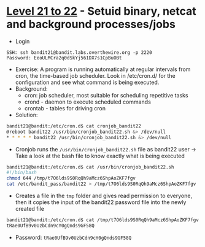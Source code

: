 # [Level 21 to 22](https://overthewire.org/wargames/bandit/bandit22.html) - Setuid binary, netcat and background processes/jobs

- Login
```
SSH: ssh bandit21@bandit.labs.overthewire.org -p 2220
Password: EeoULMCra2q0dSkYj561DX7s1CpBuOBt
```
- Exercise: A program is running automatically at regular intervals from cron, the time-based job scheduler. Look in /etc/cron.d/ for the configuration and see what command is being executed.
- Background:
  - cron: job scheduler, most suitable for scheduling repetitive tasks
  - crond - daemon to execute scheduled commands
  - crontab - tables for driving cron
- Solution:
```bash
bandit21@bandit:/etc/cron.d$ cat cronjob_bandit22 
@reboot bandit22 /usr/bin/cronjob_bandit22.sh &> /dev/null
* * * * * bandit22 /usr/bin/cronjob_bandit22.sh &> /dev/null
```
  - Cronjob runs the `/usr/bin/cronjob_bandit22.sh` file as bandit22 user -> Take a look at the bash file to know exactly what is being executed
```bash
bandit21@bandit:/etc/cron.d$ cat /usr/bin/cronjob_bandit22.sh
#!/bin/bash
chmod 644 /tmp/t7O6lds9S0RqQh9aMcz6ShpAoZKF7fgv
cat /etc/bandit_pass/bandit22 > /tmp/t7O6lds9S0RqQh9aMcz6ShpAoZKF7fgv
```
  - Creates a file in the `tmp` folder and gives read permission to everyone, then it copies the input of the bandit22 password file into the newly created file
```bash
bandit21@bandit:/etc/cron.d$ cat /tmp/t7O6lds9S0RqQh9aMcz6ShpAoZKF7fgv
tRae0UfB9v0UzbCdn9cY0gQnds9GF58Q
```
- Password: `tRae0UfB9v0UzbCdn9cY0gQnds9GF58Q`
